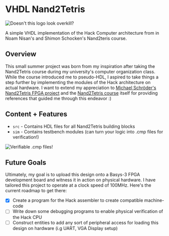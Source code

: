 # VHDL Nand2Tetris
![Doesn't this logo look overkill?](https://github.com/takizala/VHDLNand2Tetris/blob/main/images/logo.png?raw=true)

A simple VHDL implementation of the Hack Computer architecture from in Noam Nisan's and Shimon Schocken's Nand2teris course.

## Overview
This small summer project was born from my inspiration after taking the Nand2Tetris course during my university's computer organization class. While the course introduced me to pseudo-HDL, I aspired to take things a step further by implementing the modules of the Hack architecture on actual hardware. I want to extend my appreciation to [Michael Schröder's Nand2Tetris FPGA project](https://gitlab.com/x653/nand2tetris-fpga "nand2tetris-fpga") and the [Nand2Tetris course](https://www.nand2tetris.org/ "Nand2Tetris") itself for providing references that guided me through this endeavor :)

## Content + Features
* `src` - Contains HDL files for all Nand2Tetris building blocks
* `sim` - Contains testbench modules (can turn your logic into .cmp files for verification!)

![Verifiable .cmp files!](https://github.com/takizala/VHDLNand2Tetris/blob/main/images/Cmp.png?raw=true)

## Future Goals 
Ultimately, my goal is to upload this design onto a Basys-3 FPGA development board and witness it in action on physical hardware. I have tailored this project to operate at a clock speed of 100MHz. Here's the current roadmap to get there:
- [x] Create a program for the Hack assembler to create compatible machine-code
- [ ] Write down some debugging programs to enable physical verification of the Hack CPU
- [ ] Construct entities to add any sort of peripheral access for loading this design on hardware (i.g UART, VGA Display setup)
